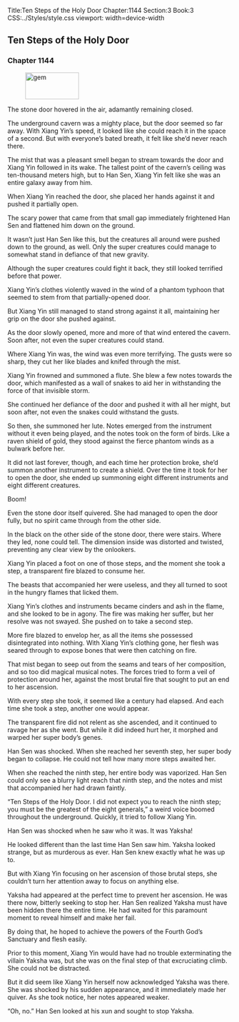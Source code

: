 Title:Ten Steps of the Holy Door 
Chapter:1144 
Section:3 
Book:3 
CSS:../Styles/style.css 
viewport: width=device-width
  
## Ten Steps of the Holy Door
### Chapter 1144
  
<figure>
	<img src="../Images/gem.gif" alt="gem" id="gem" width="120" height="60" />
</figure>
  

  
The stone door hovered in the air, adamantly remaining closed.

The underground cavern was a mighty place, but the door seemed so far away. With Xiang Yin’s speed, it looked like she could reach it in the space of a second. But with everyone’s bated breath, it felt like she’d never reach there.

The mist that was a pleasant smell began to stream towards the door and Xiang Yin followed in its wake. The tallest point of the cavern’s ceiling was ten-thousand meters high, but to Han Sen, Xiang Yin felt like she was an entire galaxy away from him.

When Xiang Yin reached the door, she placed her hands against it and pushed it partially open.

The scary power that came from that small gap immediately frightened Han Sen and flattened him down on the ground.

It wasn’t just Han Sen like this, but the creatures all around were pushed down to the ground, as well. Only the super creatures could manage to somewhat stand in defiance of that new gravity.

Although the super creatures could fight it back, they still looked terrified before that power.

Xiang Yin’s clothes violently waved in the wind of a phantom typhoon that seemed to stem from that partially-opened door.

But Xiang Yin still managed to stand strong against it all, maintaining her grip on the door she pushed against.

As the door slowly opened, more and more of that wind entered the cavern. Soon after, not even the super creatures could stand.

Where Xiang Yin was, the wind was even more terrifying. The gusts were so sharp, they cut her like blades and knifed through the mist.

Xiang Yin frowned and summoned a flute. She blew a few notes towards the door, which manifested as a wall of snakes to aid her in withstanding the force of that invisible storm.

She continued her defiance of the door and pushed it with all her might, but soon after, not even the snakes could withstand the gusts.

So then, she summoned her lute. Notes emerged from the instrument without it even being played, and the notes took on the form of birds. Like a raven shield of gold, they stood against the fierce phantom winds as a bulwark before her.

It did not last forever, though, and each time her protection broke, she’d summon another instrument to create a shield. Over the time it took for her to open the door, she ended up summoning eight different instruments and eight different creatures.

Boom!

Even the stone door itself quivered. She had managed to open the door fully, but no spirit came through from the other side.

In the black on the other side of the stone door, there were stairs. Where they led, none could tell. The dimension inside was distorted and twisted, preventing any clear view by the onlookers.

Xiang Yin placed a foot on one of those steps, and the moment she took a step, a transparent fire blazed to consume her.

The beasts that accompanied her were useless, and they all turned to soot in the hungry flames that licked them.

Xiang Yin’s clothes and instruments became cinders and ash in the flame, and she looked to be in agony. The fire was making her suffer, but her resolve was not swayed. She pushed on to take a second step.

More fire blazed to envelop her, as all the items she possessed disintegrated into nothing. With Xiang Yin’s clothing gone, her flesh was seared through to expose bones that were then catching on fire.

That mist began to seep out from the seams and tears of her composition, and so too did magical musical notes. The forces tried to form a veil of protection around her, against the most brutal fire that sought to put an end to her ascension.

With every step she took, it seemed like a century had elapsed. And each time she took a step, another one would appear.

The transparent fire did not relent as she ascended, and it continued to ravage her as she went. But while it did indeed hurt her, it morphed and warped her super body’s genes.

Han Sen was shocked. When she reached her seventh step, her super body began to collapse. He could not tell how many more steps awaited her.

When she reached the ninth step, her entire body was vaporized. Han Sen could only see a blurry light reach that ninth step, and the notes and mist that accompanied her had drawn faintly.

“Ten Steps of the Holy Door. I did not expect you to reach the ninth step; you must be the greatest of the eight generals,” a weird voice boomed throughout the underground. Quickly, it tried to follow Xiang Yin.

Han Sen was shocked when he saw who it was. It was Yaksha!

He looked different than the last time Han Sen saw him. Yaksha looked strange, but as murderous as ever. Han Sen knew exactly what he was up to.

But with Xiang Yin focusing on her ascension of those brutal steps, she couldn’t turn her attention away to focus on anything else.

Yaksha had appeared at the perfect time to prevent her ascension. He was there now, bitterly seeking to stop her. Han Sen realized Yaksha must have been hidden there the entire time. He had waited for this paramount moment to reveal himself and make her fail.

By doing that, he hoped to achieve the powers of the Fourth God’s Sanctuary and flesh easily.

Prior to this moment, Xiang Yin would have had no trouble exterminating the villain Yaksha was, but she was on the final step of that excruciating climb. She could not be distracted.

But it did seem like Xiang Yin herself now acknowledged Yaksha was there. She was shocked by his sudden appearance, and it immediately made her quiver. As she took notice, her notes appeared weaker.

“Oh, no.” Han Sen looked at his xun and sought to stop Yaksha.